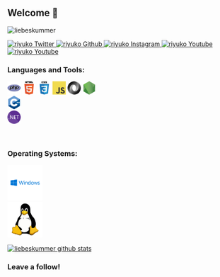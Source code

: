 ## Welcome 👋

<p> <img src="https://komarev.com/ghpvc/?username=liebeskummer&label=Views&color=blue&style=plastic" alt="liebeskummer" /> </p>

<a href="https://twitter.com/suicide_crime">
  <img alt="riyuko Twitter" width="22px" src="https://cdn.jsdelivr.net/npm/simple-icons@v3/icons/twitter.svg" />
</a>
<a href="https://github.com/liebeskummer">
  <img  alt="riyuko Github" width="22px" src="https://cdn.jsdelivr.net/npm/simple-icons@v3/icons/github.svg" />
</a>
<a href="https://instagram.com/riyuko.xyz/">
  <img alt="riyuko Instagram" width="22px" src="https://cdn.jsdelivr.net/npm/simple-icons@v3/icons/instagram.svg" />
</a>
<a href="https://youtube.com/c/hawk998">
  <img alt="riyuko Youtube" width="22px" src="https://cdn.jsdelivr.net/npm/simple-icons@v3/icons/youtube.svg" />
</a>
<a href="https://discord.gg/W5sf6XQ">
  <img alt="riyuko Youtube" width="22px" src="https://cdn.jsdelivr.net/npm/simple-icons@v3/icons/discord.svg" />
</a>
<br>

### Languages and Tools: 
<code><img height="30" src="https://raw.githubusercontent.com/github/explore/80688e429a7d4ef2fca1e82350fe8e3517d3494d/topics/php/php.png"></code>
<code><img height="30" src="https://raw.githubusercontent.com/github/explore/80688e429a7d4ef2fca1e82350fe8e3517d3494d/topics/html/html.png"></code>
<code><img height="30" src="https://raw.githubusercontent.com/github/explore/80688e429a7d4ef2fca1e82350fe8e3517d3494d/topics/css/css.png"></code>
<code><img height="30" src="https://raw.githubusercontent.com/github/explore/80688e429a7d4ef2fca1e82350fe8e3517d3494d/topics/javascript/javascript.png"></code>
<code><img height="30" src="https://raw.githubusercontent.com/github/explore/80688e429a7d4ef2fca1e82350fe8e3517d3494d/topics/json/json.png"></code>
<code><img height="30" src="https://raw.githubusercontent.com/github/explore/80688e429a7d4ef2fca1e82350fe8e3517d3494d/topics/nodejs/nodejs.png"></code>    
<code><img height="30" src="https://raw.githubusercontent.com/github/explore/80688e429a7d4ef2fca1e82350fe8e3517d3494d/topics/cpp/cpp.png"></code>    
<code><img height="30" src="https://raw.githubusercontent.com/github/explore/80688e429a7d4ef2fca1e82350fe8e3517d3494d/topics/dotnet/dotnet.png"></code>   

<br>

### Operating Systems: 
<code><img height="80" src="https://raw.githubusercontent.com/github/explore/80688e429a7d4ef2fca1e82350fe8e3517d3494d/topics/windows/windows.png"></code>    
<code><img height="80" src="https://raw.githubusercontent.com/github/explore/80688e429a7d4ef2fca1e82350fe8e3517d3494d/topics/linux/linux.png"></code>    

<a href="https://github.com/liebeskummer">
 <img src="https://github-readme-stats.vercel.app/api?username=liebeskummer&show_icons=true&theme=dark&line_height=27" alt="liebeskummer github stats"/>
</a>


### Leave a follow!


